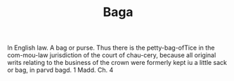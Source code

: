 ---
title: Baga
letter: B
permalink: "/definitions/baga.html"
body: ln English law. A bag or purse. Thus there is the petty-bag-ofTice in the com-mou-law
  jurisdiction of the court of chau-cery, because all original writs relating to the
  business of the crown were formerly kept iu a little sack or bag, in parvd bagd.
  1 Madd. Ch. 4
published_at: '2018-07-07'
layout: post
---